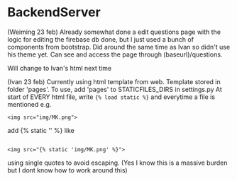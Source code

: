 # BackendServer

(Weiming 23 feb)
Already somewhat done a edit questions page with the logic for editing the firebase db done, but I just used a bunch of components from bootstrap. Did around the same time as Ivan so didn't use his theme yet. Can see and access the page through (baseurl)/questions. 

Will change to Ivan's html next time

(Ivan 23 feb)
Currently using html template from web. Template stored in folder 'pages'. To use, add 'pages' to STATICFILES_DIRS in settings.py
At start of EVERY html file, write
```{% load static %}```
and everytime a file is mentioned e.g.
```
<img src="img/MK.png">
```
add {% static '<stuff here>' %} like
```

<img src="{% static 'img/MK.png' %}">
```
using single quotes to avoid escaping. (Yes I know this is a massive burden but I dont know how to work around this)
